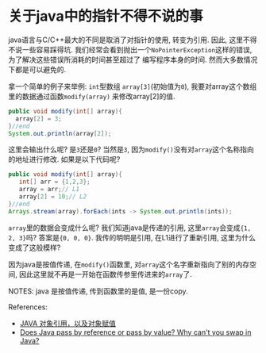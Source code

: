 # 关于java中的指针不得不说的事
java语言与C/C++最大的不同是取消了对指针的使用, 转变为引用. 因此, 这里不得不说一些容易踩得坑.
我们经常会看到抛出一个`NoPointerException`这样的错误, 为了解决这些错误所消耗的时间甚至超过了
编写程序本身的时间. 然而大多数情况下都是可以避免的.

拿一个简单的例子来举例: `int`型数组 `array[3]`(初始值为`0`), 我要对array这个数组里的数据通过函数`modify(array)`
来修改array[2]的值.
```java
public void modify(int[] array){
  array[2] = 3;
}//end
System.out.println(array[2]);
```
这里会输出什么呢?
是`3`还是`0`? 当然是`3`, 因为`modify()`没有对`array`这个名称指向的地址进行修改.
如果是以下代码呢?
```java
public void modify(int[] array){
   int[] arr = {1,2,3};
   array = arr;// L1
   array[2] = 10;// L2
}//end
Arrays.stream(array).forEach(ints -> System.out.println(ints));
```
`array`里的数据会变成什么呢?  我们知道java是传递的引用, 这里`array`会变成`{1, 2, 3}`吗?
答案是`{0, 0, 0}`. 我传的明明是引用, 在L1进行了重新引用, 这里为什么变成了这般模样?

因为java是按值传递, 在`modify()`函数里, 对`array`这个名字重新指向了别的内存空间,
因此这里就不再是一开始在函数传参里传进来的`array`了.

NOTES: java 是按值传递, 传到函数里的是值, 是一份copy.

References:
 - [JAVA 对象引用，以及对象赋值](http://www.cnblogs.com/focusChen/articles/2497768.html)
 - [Does Java pass by reference or pass by value? Why can't you swap in Java?](http://www.javaworld.com/article/2077424/learn-java/does-java-pass-by-reference-or-pass-by-value.html)
